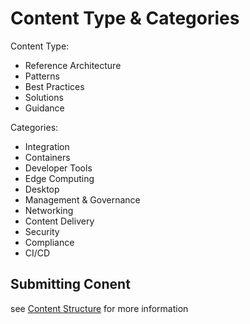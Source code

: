 # Content Type & Categories

Content Type:
-	Reference Architecture
-	Patterns
-	Best Practices
-	Solutions
-	Guidance
 
Categories:
-	Integration
-	Containers
-	Developer Tools
-	Edge Computing
-	Desktop
-	Management & Governance
-	Networking
-	Content Delivery
-	Security
-	Compliance
-	CI/CD


## Submitting Conent
see [Content Structure](./STRUCTURE.md) for more information 
